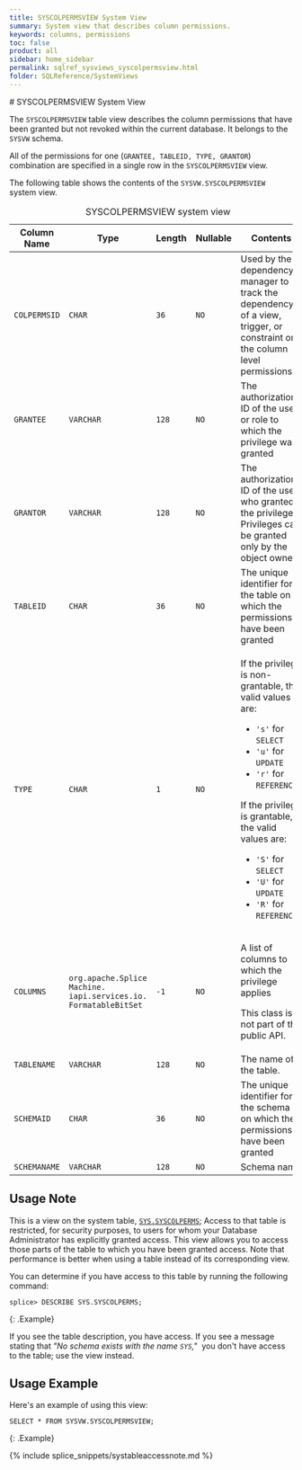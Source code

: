 ```yaml
---
title: SYSCOLPERMSVIEW System View
summary: System view that describes column permissions.
keywords: columns, permissions
toc: false
product: all
sidebar: home_sidebar
permalink: sqlref_sysviews_syscolpermsview.html
folder: SQLReference/SystemViews
---
```

<section>
<div class="TopicContent" data-swiftype-index="true" markdown="1">
# SYSCOLPERMSVIEW System View

The `SYSCOLPERMSVIEW` table view describes the column permissions that have been granted but not revoked within the current database. It belongs to the `SYSVW` schema.

All of the permissions for one (`GRANTEE, TABLEID, TYPE, GRANTOR`)
combination are specified in a single row in the `SYSCOLPERMSVIEW` view.

The following table shows the contents of the `SYSVW.SYSCOLPERMSVIEW`
system view.

<table>
    <caption>SYSCOLPERMSVIEW system view</caption>
    <col />
    <col />
    <col />
    <col />
    <col />
    <thead>
        <tr>
            <th>Column Name</th>
            <th>Type</th>
            <th>Length</th>
            <th>Nullable</th>
            <th>Contents</th>
        </tr>
    </thead>
    <tbody>
        <tr>
            <td><code>COLPERMSID</code></td>
            <td><code>CHAR</code></td>
            <td><code>36</code></td>
            <td><code>NO</code></td>
            <td>Used by the dependency manager to track the dependency of a view, trigger, or constraint on the column level permissions</td>
        </tr>
        <tr>
            <td><code>GRANTEE</code></td>
            <td><code>VARCHAR</code></td>
            <td><code>128</code></td>
            <td><code>NO</code></td>
            <td>The authorization ID of the user or role to which the privilege was granted</td>
        </tr>
        <tr>
            <td><code>GRANTOR</code></td>
            <td><code>VARCHAR</code></td>
            <td><code>128</code></td>
            <td><code>NO</code></td>
            <td>The authorization ID of the user who granted the privilege. Privileges can be granted only by the object owner</td>
        </tr>
        <tr>
            <td><code>TABLEID</code></td>
            <td><code>CHAR</code></td>
            <td><code>36</code></td>
            <td><code>NO</code></td>
            <td>The unique identifier for the table on which the permissions have been granted</td>
        </tr>
        <tr>
            <td><code>TYPE</code></td>
            <td><code>CHAR</code></td>
            <td><code>1</code></td>
            <td><code>NO</code></td>
            <td><p>If the privilege is non-grantable, the valid values are:</p>
                <ul>
                    <li><code>'s'</code> for <code>SELECT</code></li>
                    <li><code>'u'</code> for <code>UPDATE</code></li>
                    <li><code>'r'</code> for <code>REFERENCES</code></li>
                </ul>
                <p>If the privilege is grantable, the valid values are:</p>
                <ul>
                    <li><code>'S'</code> for <code>SELECT</code></li>
                    <li><code>'U'</code> for <code>UPDATE</code></li>
                    <li><code>'R'</code> for <code>REFERENCES</code></li>
                </ul>
            </td>
        </tr>
        <tr>
            <td><code>COLUMNS</code></td>
            <td><code>org.apache.Splice Machine.<br />iapi.services.io.<br />FormatableBitSet</code></td>
            <td><code>-1</code></td>
            <td><code>NO</code></td>
            <td><p>A list of columns to which the privilege applies</p>
                <p>This class is not part of the public API.</p></td>
        </tr>
        <tr>
            <td><code>TABLENAME</code></td>
            <td><code>VARCHAR</code></td>
            <td><code>128</code></td>
            <td><code>NO</code></td>
            <td>The name of the table.</td>
        </tr>
        <tr>
            <td><code>SCHEMAID</code></td>
            <td><code>CHAR</code></td>
            <td><code>36</code></td>
            <td><code>NO</code></td>
            <td>The unique identifier for the schema on which the permissions have been granted</td>
        </tr>
        <tr>
            <td><code>SCHEMANAME</code></td>
            <td><code>VARCHAR</code></td>
            <td><code>128</code></td>
            <td><code>NO</code></td>
            <td>Schema name</td>
        </tr>
    </tbody>
</table>

## Usage Note

This is a view on the system table, [`SYS.SYSCOLPERMS`](sqlref_systables_syscolperms.html); Access to that table is restricted, for security purposes, to users for whom your Database Administrator has explicitly granted access. This view allows you to access those parts of the table to which you have been granted access. Note that performance is better when using a table instead of its corresponding view.

You can determine if you have access to this table by running the following command:

```
splice> DESCRIBE SYS.SYSCOLPERMS;
```
{: .Example}

If you see the table description, you have access. If you see a message stating that _"No schema exists with the name `SYS`,"_&nbsp; you don't have access to the table; use the view instead.

## Usage Example

Here's an example of using this view:

```
SELECT * FROM SYSVW.SYSCOLPERMSVIEW;
```
{: .Example}

{% include splice_snippets/systableaccessnote.md %}


</div>
</section>
